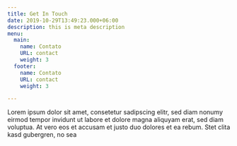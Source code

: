 ```yaml
---
title: Get In Touch
date: 2019-10-29T13:49:23.000+06:00
description: this is meta description
menu:
  main:
    name: Contato
    URL: contact
    weight: 3
  footer:
    name: Contato
    URL: contact
    weight: 3

---
```

Lorem ipsum dolor sit amet, consetetur sadipscing elitr, sed diam nonumy eirmod tempor invidunt ut labore et dolore magna aliquyam erat, sed diam voluptua. At vero eos et accusam et justo duo dolores et ea rebum. Stet clita kasd gubergren, no sea